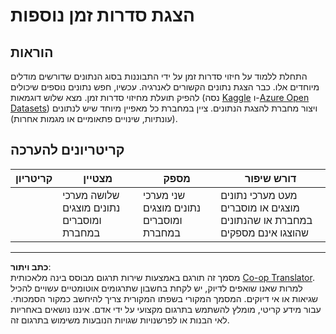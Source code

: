 <!--
CO_OP_TRANSLATOR_METADATA:
{
  "original_hash": "d1781b0b92568ea1d119d0a198b576b4",
  "translation_date": "2025-09-05T19:05:59+00:00",
  "source_file": "7-TimeSeries/1-Introduction/assignment.md",
  "language_code": "he"
}
-->
# הצגת סדרות זמן נוספות

## הוראות

התחלת ללמוד על חיזוי סדרות זמן על ידי התבוננות בסוג הנתונים שדורשים מודלים מיוחדים אלו. כבר הצגת נתונים הקשורים לאנרגיה. עכשיו, חפש נתונים נוספים שיכולים להפיק תועלת מחיזוי סדרות זמן. מצא שלוש דוגמאות (נסה [Kaggle](https://kaggle.com) ו-[Azure Open Datasets](https://azure.microsoft.com/en-us/services/open-datasets/catalog/?WT.mc_id=academic-77952-leestott)) ויצור מחברת להצגת הנתונים. ציין במחברת כל מאפיין מיוחד שיש לנתונים (עונתיות, שינויים פתאומיים או מגמות אחרות).

## קריטריונים להערכה

| קריטריון | מצטיין                                                | מספק                                               | דורש שיפור                                                                                 |
| -------- | ----------------------------------------------------- | -------------------------------------------------- | ------------------------------------------------------------------------------------------ |
|          | שלושה מערכי נתונים מוצגים ומוסברים במחברת             | שני מערכי נתונים מוצגים ומוסברים במחברת           | מעט מערכי נתונים מוצגים או מוסברים במחברת או שהנתונים שהוצגו אינם מספקים                   |

---

**כתב ויתור**:  
מסמך זה תורגם באמצעות שירות תרגום מבוסס בינה מלאכותית [Co-op Translator](https://github.com/Azure/co-op-translator). למרות שאנו שואפים לדיוק, יש לקחת בחשבון שתרגומים אוטומטיים עשויים להכיל שגיאות או אי דיוקים. המסמך המקורי בשפתו המקורית צריך להיחשב כמקור הסמכותי. עבור מידע קריטי, מומלץ להשתמש בתרגום מקצועי על ידי אדם. איננו נושאים באחריות לאי הבנות או לפרשנויות שגויות הנובעות משימוש בתרגום זה.